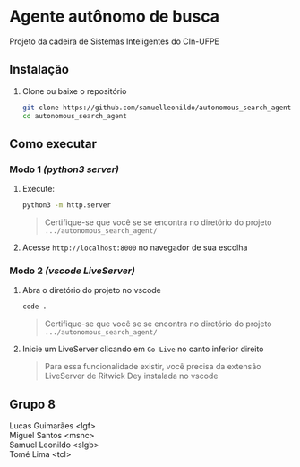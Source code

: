 # Agente autônomo de busca
Projeto da cadeira de Sistemas Inteligentes do CIn-UFPE

## Instalação
1. Clone ou baixe o repositório

    ```bash
    git clone https://github.com/samuelleonildo/autonomous_search_agent.git
    cd autonomous_search_agent
    ```

## Como executar

### Modo 1 _(python3 server)_
1. Execute:

    ``` bash
    python3 -m http.server
    ```
    > Certifique-se que você se se encontra no diretório do projeto <br>
    > `.../autonomous_search_agent/`

2. Acesse `http://localhost:8000` no navegador de sua escolha

### Modo 2 _(vscode LiveServer)_
1. Abra o diretório do projeto no vscode

    ``` bash
    code .
    ```
    > Certifique-se que você se se encontra no diretório do projeto <br>
    > `.../autonomous_search_agent/`

2. Inicie um LiveServer clicando em `Go Live` no canto inferior direito
    > Para essa funcionalidade existir, você precisa da extensão LiveServer de Ritwick Dey instalada no vscode

## Grupo 8

Lucas Guimarães &lt;lgf&gt; <br>
Miguel Santos &lt;msnc&gt; <br>
Samuel Leonildo &lt;slgb&gt; <br>
Tomé Lima &lt;tcl&gt; <br>